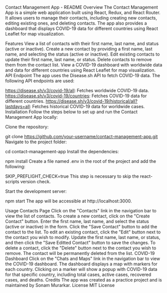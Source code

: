 Contact Management App - README
Overview
The Contact Management App is a simple web application built using React, Redux, and React Router. It allows users to manage their contacts, including creating new contacts, editing existing ones, and deleting contacts. The app also provides a dashboard that displays COVID-19 data for different countries using React Leaflet for map visualization.

Features
View a list of contacts with their first name, last name, and status (active or inactive).
Create a new contact by providing a first name, last name, and selecting the status (active or inactive).
Edit existing contacts to update their first name, last name, or status.
Delete contacts to remove them from the contact list.
View a COVID-19 dashboard with worldwide data and data for different countries using React Leaflet for map visualization.
API Endpoint
The app uses the Disease.sh API to fetch COVID-19 data. The following API endpoints are used:

https://disease.sh/v3/covid-19/all: Fetches worldwide COVID-19 data.
https://disease.sh/v3/covid-19/countries: Fetches COVID-19 data for different countries.
https://disease.sh/v3/covid-19/historical/all?lastdays=all: Fetches historical COVID-19 data for worldwide cases.
Installation
Follow the steps below to set up and run the Contact Management App locally:

Clone the repository:

git clone https://github.com/your-username/contact-management-app.git
Navigate to the project folder:

cd contact-management-app
Install the dependencies:

npm install
Create a file named .env in the root of the project and add the following:

SKIP_PREFLIGHT_CHECK=true
This step is necessary to skip the react-scripts version check.

Start the development server:

npm start
The app will be accessible at http://localhost:3000.

Usage
Contacts Page
Click on the "Contacts" link in the navigation bar to view the list of contacts.
To create a new contact, click on the "Create Contact" button. Enter the first name, last name, and select the status (active or inactive) in the form. Click the "Save Contact" button to add the contact to the list.
To edit an existing contact, click the "Edit" button next to the contact you wish to modify. Update the first name, last name, or status, and then click the "Save Editted Contact" button to save the changes.
To delete a contact, click the "Delete" button next to the contact you wish to remove. The contact will be permanently deleted from the list.
COVID-19 Dashboard
Click on the "Chats and Maps" link in the navigation bar to view the COVID-19 dashboard.
The dashboard displays a map with markers for each country. Clicking on a marker will show a popup with COVID-19 data for that specific country, including total cases, active cases, recovered cases, and deaths.
Credits
The app was created as a practice project and is maintained by Sonam Murarkar.
License
MIT License





